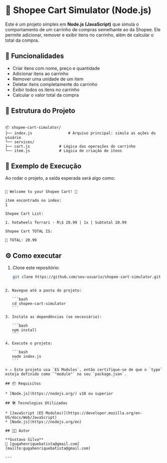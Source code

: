 # 🛒 Shopee Cart Simulator (Node.js)

Este é um projeto simples em **Node.js (JavaScript)** que simula o comportamento de um carrinho de compras semelhante ao da Shopee. Ele permite adicionar, remover e exibir itens no carrinho, além de calcular o total da compra.

## 🚀 Funcionalidades

- Criar itens com nome, preço e quantidade
- Adicionar itens ao carrinho
- Remover uma unidade de um item
- Deletar itens completamente do carrinho
- Exibir todos os itens no carrinho
- Calcular o valor total da compra

## 📁 Estrutura do Projeto

```

📦 shopee-cart-simulator/
├── index.js                # Arquivo principal: simula as ações do usuário
└── services/
├── cart.js             # Lógica das operações do carrinho
└── item.js             # Lógica de criação de itens

```

## 🧠 Exemplo de Execução

Ao rodar o projeto, a saída esperada será algo como:

```

🛒 Welcome to your Shopee Cart! 🛒

item encontrado no index:
1

Shopee Cart List:

1. hotwheels ferrari - R\$ 20.99 | 1x | Subtotal 20.99

Shopee Cart TOTAL IS:

🎁 TOTAL: 20.99

````

## ⚙️ Como executar

1. Clone este repositório:
   ```bash
   git clone https://github.com/seu-usuario/shopee-cart-simulator.git
````

2. Navegue até a pasta do projeto:

   ```bash
   cd shopee-cart-simulator
   ```

3. Instale as dependências (se necessário):

   ```bash
   npm install
   ```

4. Execute o projeto:

   ```bash
   node index.js
   ```

> ⚠️ Este projeto usa `ES Modules`, então certifique-se de que o `type` esteja definido como `"module"` no seu `package.json`.

## 📦 Requisitos

* [Node.js](https://nodejs.org/) v18 ou superior

## 🛠 Tecnologias Utilizadas

* [JavaScript (ES Modules)](https://developer.mozilla.org/en-US/docs/Web/JavaScript)
* [Node.js](https://nodejs.org/en)

## 👨‍💻 Autor

**Gustavo Silva**
📧 [gugahenriquebatista@gmail.com](mailto:gugahenriquebatista@gmail.com)

---

